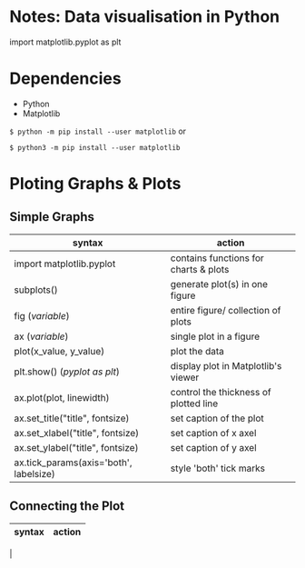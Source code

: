 # Notes: Data visualisation in Python
import matplotlib.pyplot as plt

# Dependencies
- Python
- Matplotlib 

`$ python -m pip install --user matplotlib` or 

`$ python3 -m pip install --user matplotlib`

# Ploting Graphs & Plots

## Simple Graphs

| **syntax**					 	                      | **action**							                     |
|----------------------------------------|---------------------------------------|
| import matplotlib.pyplot			            | contains functions for charts & plots |
| subplots()					                        | generate plot(s) in one figure        |
| fig (*variable*)                       | entire figure/ collection of plots    |
| ax (*variable*)                        | single plot in a figure               |
| plot(x_value, y_value)                 | plot the data                         |
| plt.show() (*pyplot as plt*)           | display plot in Matplotlib's viewer   |
| ax.plot(plot, linewidth)               | control the thickness of plotted line |
| ax.set_title("title", fontsize)        | set caption of the plot               |
| ax.set_xlabel("title", fontsize)       | set caption of x axel                 |
| ax.set_ylabel("title", fontsize)       | set caption of y axel                 |
| ax.tick_params(axis='both', labelsize) | style 'both' tick marks         |

## Connecting the Plot

| **syntax**					 	                | **action**							                     |
|----------------------------------|---------------------------------------|
| 